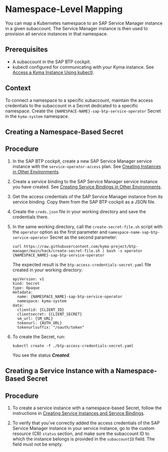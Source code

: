 <!-- loio63ad410e87de465eba76ff44dd544d41 -->

# Namespace-Level Mapping

You can map a Kubernetes namespace to an SAP Service Manager instance in a given subaccount. The Service Manager instance is then used to provision all service instances in that namespace.



<a name="loio63ad410e87de465eba76ff44dd544d41__prereq_xll_cdf_xcc"/>

## Prerequisites

-   A subaccount in the SAP BTP cockpit.
-   kubectl configured for communicating with your Kyma instance. See [Access a Kyma Instance Using kubectl](access-a-kyma-instance-using-kubectl-3e25944.md).



<a name="loio63ad410e87de465eba76ff44dd544d41__context_lhp_b1d_fdc"/>

## Context

To connect a namespace to a specific subaccount, maintain the access credentials to the subaccount in a Secret dedicated to a specific namespace. Create the `{NAMESPACE-NAME}-sap-btp-service-operator` Secret in the `kyma-system` namespace.

<a name="task_nnf_tdz_bdc"/>

<!-- task\_nnf\_tdz\_bdc -->

## Creating a Namespace-Based Secret



<a name="task_nnf_tdz_bdc__steps_ngk_vdz_bdc"/>

## Procedure

1.  In the SAP BTP cockpit, create a new SAP Service Manager service instance with the `service-operator-access` plan. See [Creating Instances in Other Environments](https://help.sap.com/docs/service-manager/sap-service-manager/creating-instances-in-other-environments?locale=en-US&version=Cloud).

2.  Create a service binding to the SAP Service Manager service instance you have created. See [Creating Service Bindings in Other Environments](https://help.sap.com/docs/service-manager/sap-service-manager/creating-service-bindings-in-other-environments?locale=en-US&version=Cloud).

3.  Get the access credentials of the SAP Service Manager instance from its service binding. Copy them from the SAP BTP cockpit as a JSON file.

4.  Create the `creds.json` file in your working directory and save the credentials there.

5.  In the same working directory, call the `create-secret-file.sh` script with the `operator` option as the first parameter and `namespace-name-sap-btp-service-operator` Secret as the second parameter:

    ```
    curl https://raw.githubusercontent.com/kyma-project/btp-manager/main/hack/create-secret-file.sh | bash -s operator {NAMESPACE_NAME}-sap-btp-service-operator
    ```

    The expected result is the `btp-access-credentials-secret.yaml` file created in your working directory:

    ```
    apiVersion: v1
    kind: Secret
    type: Opaque
    metadata:
      name: {NAMESPACE_NAME}-sap-btp-service-operator
      namespace: kyma-system
    data:
      clientid: {CLIENT_ID}
      clientsecret: {CLIENT_SECRET}
      sm_url: {SM_URL}
      tokenurl: {AUTH_URL}
      tokenurlsuffix: "/oauth/token"
    ```

6.  To create the Secret, run:

    ```
    kubectl create -f ./btp-access-credentials-secret.yaml
    ```

    You see the status ***Created***.


<a name="task_uxw_fmz_bdc"/>

<!-- task\_uxw\_fmz\_bdc -->

## Creating a Service Instance with a Namespace-Based Secret



<a name="task_uxw_fmz_bdc__steps_yw4_54z_bdc"/>

## Procedure

1.  To create a service instance with a namespace-based Secret, follow the instructions in [Creating Service Instances and Service Bindings](creating-service-instances-and-service-bindings-17bd304.md#loio17bd304aeab34294a4ca34fa9564147c).

2.  To verify that you've correctly added the access credentials of the SAP Service Manager instance in your service instance, go to the custom resource \(CR\) `status` section, and make sure the subaccount ID to which the instance belongs is provided in the `subaccountID` field. The field must not be empty.


